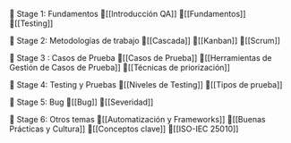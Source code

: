 
🚩 Stage 1: Fundamentos
	🔹[[Introducción QA]]
	🔹[[Fundamentos]]
	🔹[[Testing]]

🚩 Stage 2: Metodologías de trabajo
	🔹[[Cascada]]
	🔹[[Kanban]]
	🔹[[Scrum]]

🚩 Stage 3 : Casos de Prueba
	🔹[[Casos de Prueba]]
	🔹[[Herramientas de Gestión de Casos de Prueba]]
	🔹[[Técnicas de priorización]]

🚩 Stage 4: Testing y Pruebas
	🔹[[Niveles de Testing]]
	🔹[[Tipos de prueba]]

🚩 Stage 5: Bug
	🔹[[Bug]]
	🔹[[Severidad]]

🚩 Stage 6: Otros temas
	🔹[[Automatización y Frameworks]]
	🔹[[Buenas Prácticas y Cultura]]
	🔹[[Conceptos clave]]
	🔹[[ISO-IEC 25010]]
